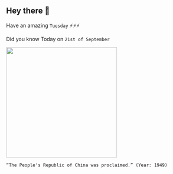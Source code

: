 ## Hey there 👋
Have an amazing `Tuesday` ⚡⚡⚡

Did you know Today on `21st of September`
 
 [<img src="https://www.washingtonpost.com/graphics/2019/world/amp-stories/china-70th-anniversary/img/1800/WSR562XBGYI6TPT7JTEFAF6DN4.jpg" width="300" />](https://history.state.gov/milestones/1945-1952/chinese-rev#:~:text=On%20October%201%2C%201949%2C%20Chinese,Republic%20of%20China%20(PRC).) 
 ```
“The People's Republic of China was proclaimed.” (Year: 1949)
```
